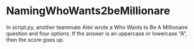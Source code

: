 # NamingWhoWants2beMillionare
In script.py, another teammate Alex wrote a Who Wants to Be A Millionaire question and four options. If the answer is an uppercase or lowercase “A”, then the score goes up.

